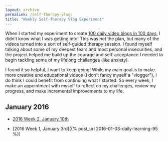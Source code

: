 ```yaml
---
layout: archive
permalink: /self-therapy-vlog/
title: "Weekly Self-Therapy Vlog Experiment"
---
```


When I started my experiment to create [100 daily video blogs in 100 days](/vlog/), I didn't know what I was getting into! This was *not* the plan, but many of the videos turned into a sort of self-guided therapy session. I found myself talking about some of my deepest fears and most personal insecurities, and the project helped me build up the courage and self-acceptance I needed to begin tackling some of my lifelong challenges (like anxiety).

I found it so helpful, I want to keep going! While my main goal is to make more creative and educational videos (I don't fancy myself a "vlogger"), I do think I could benefit from continuing what I started. So every week, I make an appointment with myself to reflect on my challenges, review my progress, and make incremental improvements to my life.

## January 2016

- [2016 Week 2, January 10th](/2016/self-therapy-vlog-2/)

- [2016 Week 1, January 3rd]({% post_url 2016-01-03-daily-learning-95 %})